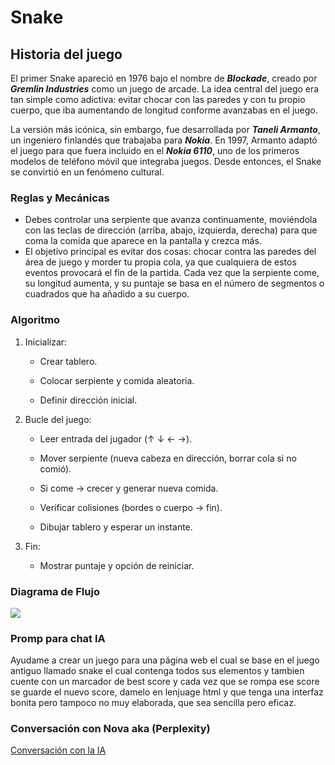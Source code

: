 # Snake 

## Historia del juego 
El primer Snake apareció en 1976 bajo el nombre de _**Blockade**_, creado por _**Gremlin Industries**_ como un juego de arcade. La idea central del juego era tan simple como adictiva: evitar chocar con las paredes y con tu propio cuerpo, que iba aumentando de longitud conforme avanzabas en el juego.

La versión más icónica, sin embargo, fue desarrollada por _**Taneli Armanto**_, un ingeniero finlandés que trabajaba para _**Nokia**_. En 1997, Armanto adaptó el juego para que fuera incluido en el _**Nokia 6110**_, uno de los primeros modelos de teléfono móvil que integraba juegos. Desde entonces, el Snake se convirtió en un fenómeno cultural. 

### Reglas y Mecánicas 
- Debes controlar una serpiente que avanza continuamente, moviéndola con las teclas de dirección (arriba, abajo, izquierda, derecha) para que coma la comida que aparece en la pantalla y crezca más.
- El objetivo principal es evitar dos cosas: chocar contra las paredes del área de juego y morder tu propia cola, ya que cualquiera de estos eventos provocará el fin de la partida. Cada vez que la serpiente come, su longitud aumenta, y su puntaje se basa en el número de segmentos o cuadrados que ha añadido a su cuerpo.

### Algoritmo
1. Inicializar:

    - Crear tablero.

    - Colocar serpiente y comida aleatoria.

    - Definir dirección inicial.

1. Bucle del juego:

    - Leer entrada del jugador (↑ ↓ ← →).

    - Mover serpiente (nueva cabeza en dirección, borrar cola si no comió).

    - Si come → crecer y generar nueva comida.

    - Verificar colisiones (bordes o cuerpo → fin).

    - Dibujar tablero y esperar un instante.

1. Fin:
    - Mostrar puntaje y opción de reiniciar.

### Diagrama de Flujo
![](../ASSETS/Diagrama%20sin%20título.drawio.png)

### Promp para chat IA

Ayudame a crear un juego para una página web el cual se base en el juego antiguo llamado snake el cual contenga todos sus elementos y tambien cuente con un marcador de best score y cada vez que se rompa ese score se guarde el nuevo score, damelo en lenjuage html y que tenga una interfaz bonita pero tampoco no muy elaborada, que sea sencilla pero eficaz.

### Conversación con Nova aka (Perplexity) 
[Conversación con la IA](https://www.perplexity.ai/search/ayudame-a-crear-un-juego-para-Vz.53DjXTYaI7uWT5xs7pw#0) 